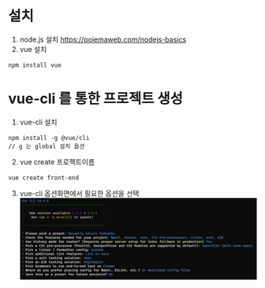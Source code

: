 # 설치
1. node.js 설치
https://poiemaweb.com/nodejs-basics
2. vue 설치
```
npm install vue
```

# vue-cli 를 통한 프로젝트 생성
1. vue-cli 설치
```
npm install -g @vue/cli
// g 는 global 설치 옵션
```
2. vue create 프로젝트이름
```
vue create front-end
```
3. vue-cli 옵션화면에서 필요한 옵션을 선택
![vue-cli 옵션이미지](images/vue-cli-option.JPG)
